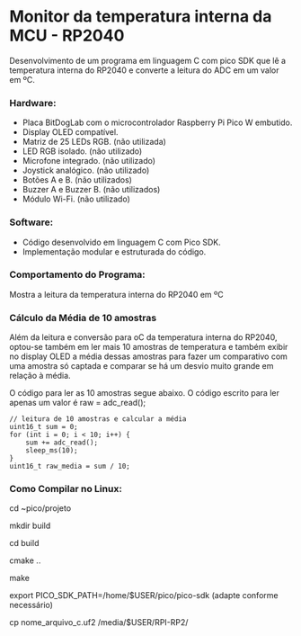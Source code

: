# Monitor da temperatura interna da MCU - RP2040
Desenvolvimento de um programa em linguagem C com pico SDK que lê a temperatura interna do RP2040 e converte a leitura do ADC em um valor em ºC.

### Hardware:

- Placa BitDogLab com o microcontrolador Raspberry Pi Pico W embutido.
- Display OLED compatível.
- Matriz de 25 LEDs RGB. (não utilizada)
- LED RGB isolado. (não utilizado)
- Microfone integrado. (não utilizado)
- Joystick analógico. (não utilizado)
- Botões A e B. (não utilizados)
- Buzzer A e Buzzer B. (não utilizados)
- Módulo Wi-Fi. (não utilizado)

### Software:

- Código desenvolvido em linguagem C com Pico SDK.
- Implementação modular e estruturada do código.

### Comportamento do Programa:

Mostra a leitura da temperatura interna do RP2040 em ºC

### Cálculo da Média de 10 amostras

Além da leitura e conversão para oC da temperatura interna do RP2040, optou-se também em ler mais 10 amostras de temperatura e também exibir no display OLED a média dessas amostras para fazer um comparativo com uma amostra só captada e comparar se há um desvio muito grande em relação à média.

O código para ler as 10 amostras segue abaixo. O código escrito para ler apenas um valor é raw = adc_read();

```
// leitura de 10 amostras e calcular a média
uint16_t sum = 0;
for (int i = 0; i < 10; i++) {
    sum += adc_read();
    sleep_ms(10);
}
uint16_t raw_media = sum / 10;
```

### Como Compilar no Linux:

cd ~pico/projeto

mkdir build

cd build

cmake ..

make

export PICO_SDK_PATH=/home/$USER/pico/pico-sdk 
(adapte conforme necessário)

cp nome_arquivo_c.uf2 /media/$USER/RPI-RP2/

